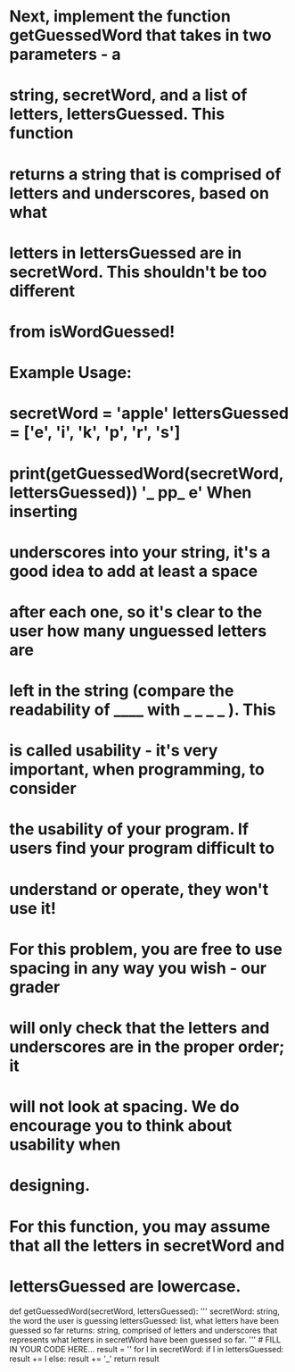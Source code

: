 # Next, implement the function getGuessedWord that takes in two parameters - a
# string, secretWord, and a list of letters, lettersGuessed. This function
# returns a string that is comprised of letters and underscores, based on what
# letters in lettersGuessed are in secretWord. This shouldn't be too different
# from isWordGuessed!

# Example Usage:

# secretWord = 'apple' lettersGuessed = ['e', 'i', 'k', 'p', 'r', 's']
# print(getGuessedWord(secretWord, lettersGuessed)) '_ pp_ e' When inserting
# underscores into your string, it's a good idea to add at least a space
# after each one, so it's clear to the user how many unguessed letters are
# left in the string (compare the readability of ____ with _ _ _ _ ). This
# is called usability - it's very important, when programming, to consider
# the usability of your program. If users find your program difficult to
# understand or operate, they won't use it!

# For this problem, you are free to use spacing in any way you wish - our grader
# will only check that the letters and underscores are in the proper order; it
# will not look at spacing. We do encourage you to think about usability when
# designing.

# For this function, you may assume that all the letters in secretWord and
# lettersGuessed are lowercase.

def getGuessedWord(secretWord, lettersGuessed):
    '''
    secretWord: string, the word the user is guessing
    lettersGuessed: list, what letters have been guessed so far
    returns: string, comprised of letters and underscores that represents
      what letters in secretWord have been guessed so far.
    '''
    # FILL IN YOUR CODE HERE...
    result = ''
    for l in secretWord:
        if l in lettersGuessed:
            result += l
        else:
            result += '_'
    return result
